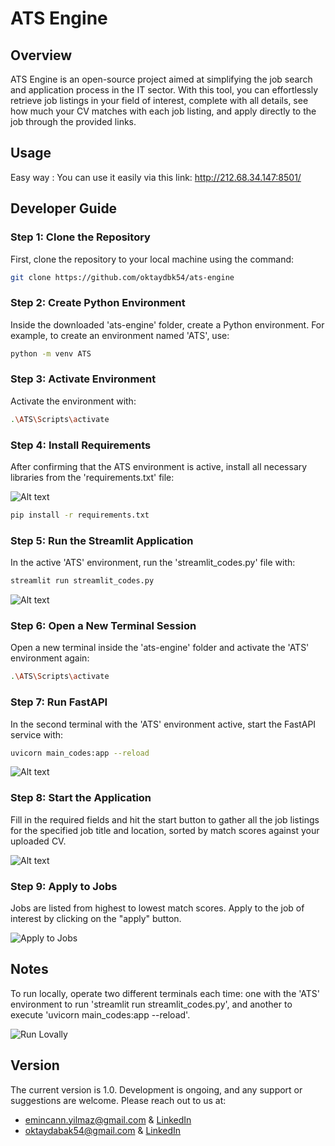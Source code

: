# ATS Engine

## Overview

ATS Engine is an open-source project aimed at simplifying the job search and application process in the IT sector. With this tool, you can effortlessly retrieve job listings in your field of interest, complete with all details, see how much your CV matches with each job listing, and apply directly to the job through the provided links.

## Usage

Easy way : You can use it easily via this link: http://212.68.34.147:8501/

## Developer Guide

### Step 1: Clone the Repository

First, clone the repository to your local machine using the command:

```bash
git clone https://github.com/oktaydbk54/ats-engine
```

### Step 2: Create Python Environment

Inside the downloaded 'ats-engine' folder, create a Python environment. For example, to create an environment named 'ATS', use:

```bash
python -m venv ATS
```

### Step 3: Activate Environment

Activate the environment with:

```bash
.\ATS\Scripts\activate
```

### Step 4: Install Requirements

After confirming that the ATS environment is active, install all necessary libraries from the 'requirements.txt' file:

![Alt text](https://drive.google.com/uc?export=view&id=1yks7ublHRFKaZR9fUWCOnu21WnEZAx2q "Görsel Başlığı")

```bash
pip install -r requirements.txt
```

### Step 5: Run the Streamlit Application

In the active 'ATS' environment, run the 'streamlit_codes.py' file with:

```bash
streamlit run streamlit_codes.py
```

![Alt text](https://drive.google.com/uc?export=view&id=1yj9qse5YwvdaGt1FVVxr-nNQo0k9qY5j "Görsel Başlığı")

### Step 6: Open a New Terminal Session

Open a new terminal inside the 'ats-engine' folder and activate the 'ATS' environment again:

```bash
.\ATS\Scripts\activate
```

### Step 7: Run FastAPI

In the second terminal with the 'ATS' environment active, start the FastAPI service with:

```bash
uvicorn main_codes:app --reload
```

![Alt text](https://drive.google.com/uc?export=view&id=1ymOAh-96LJjlP8YD7Uyb-sOB_XnzfYkd "Görsel Başlığı")

### Step 8: Start the Application

Fill in the required fields and hit the start button to gather all the job listings for the specified job title and location, sorted by match scores against your uploaded CV.

![Alt text](https://drive.google.com/uc?export=view&id=1yqBx2-Nwrx9c3jk2eExkjsOs60BccXDV "Görsel Başlığı")

### Step 9: Apply to Jobs

Jobs are listed from highest to lowest match scores. Apply to the job of interest by clicking on the "apply" button.

![Apply to Jobs](https://drive.google.com/uc?export=view&id=1z0gmjIzLBtQ8o9USWYEHlQJrGdTNvg0o "Apply to Jobs")

## Notes
To run locally, operate two different terminals each time: one with the 'ATS' environment to run 'streamlit run streamlit_codes.py', and another to execute 'uvicorn main_codes:app --reload'.

![Run Lovally](https://drive.google.com/uc?export=view&id=1z2B5jDgKVsx5mTMBBd2TROH-u6IaoXXi "Run Locally")

## Version

The current version is 1.0. Development is ongoing, and any support or suggestions are welcome. Please reach out to us at:

* emincann.yilmaz@gmail.com & [LinkedIn](https://www.linkedin.com/in/emincan-yilmaz/)
* oktaydabak54@gmail.com & [LinkedIn](https://www.linkedin.com/in/boran-oktay-dabak/)
